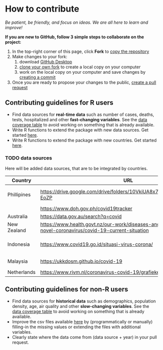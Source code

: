# How to contribute

_Be patient, be friendly, and focus on ideas. We are all here to learn and improve!_

__If you are new to GitHub, follow 3 simple steps to collaborate on the project:__

1. In the top-right corner of this page, click **Fork** to [copy the repository](https://help.github.com/en/github/getting-started-with-github/fork-a-repo)
2. Make changes to your fork:
   1. download [GitHub Desktop](https://desktop.github.com/)
   2. [clone your own fork](https://help.github.com/en/desktop/contributing-to-projects/cloning-and-forking-repositories-from-github-desktop#cloning-repositories) to create a local copy on your computer 
   3. work on the local copy on your computer and save changes by [creating a commit](https://help.github.com/en/desktop/contributing-to-projects/committing-and-reviewing-changes-to-your-project)
3. Once you are ready to propose your changes to the public, [create a pull request](https://help.github.com/en/github/collaborating-with-issues-and-pull-requests/creating-a-pull-request-from-a-fork) 

## Contributing guidelines for R users

- Find data sources for **real-time data** such as number of cases, deaths, tests, hospitalized and other **fast-changing variables**. See the [data coverage table](https://github.com/covid19datahub/COVID19#data-coverage) to avoid working on something that is already available.
- Write R functions to extend the package with new data sources. Get started [here](https://github.com/covid19datahub/COVID19/blob/master/R/datasource.R).
- Write R functions to extend the package with new countries. Get started [here](https://github.com/covid19datahub/COVID19/blob/master/R/ISO.R).

### TODO data sources
Here will be added data sources, that are to be integrated by countries.

| Country        | URL                                                                      | Format | Comment                                          |
| -------------- | ------------------------------------------------------------------------ |:------:| ------------------------------------------------ |
| Phillipines    | https://drive.google.com/drive/folders/10VkiUA8x7TS2jkibhSZK1gmWxFM-EoZP | xlsx   | Found this drive as link to data from gov.ph.    |
|                | https://www.doh.gov.ph/covid19tracker                                    | ?      |                                                  |
| Australia      | https://data.gov.au/search?q=covid                                       | csv    |                                                  |
| New Zealand    | https://www.health.govt.nz/our-work/diseases-and-conditions/covid-19-novel-coronavirus/covid-19-current-situation | xlsx |           |
| Indonesia      | https://www.covid19.go.id/situasi-virus-corona/                          | ?      | inspect (search "statistik" in devtools:network) |       
| Malaysia       | https://ukkdosm.github.io/covid-19                                       | ?      | inspect ("batchedDataV2")                        |
| Netherlands    | https://www.rivm.nl/coronavirus-covid-19/grafieken                       | csv    |                                                  |





## Contributing guidelines for non-R users

- Find data sources for **historical data** such as demographics, population density, age, air quality and other **slow-changing variables**. See the [data coverage table](https://github.com/covid19datahub/COVID19#data-coverage) to avoid working on something that is already available.
- Improve the csv files available [here](https://github.com/covid19datahub/COVID19/tree/master/inst/extdata/db) by (programmatically or manually) filling-in the missing values or extending the files with additional variables.
- Clearly state where the data come from (data source + year) in your pull request. 

